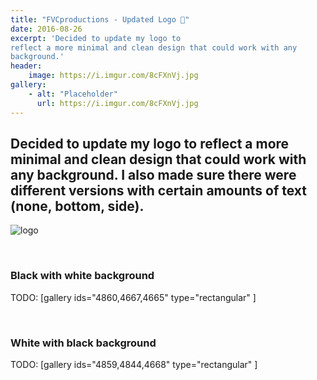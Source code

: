 ```yaml
---
title: "FVCproductions - Updated Logo 🍓"
date: 2016-08-26
excerpt: 'Decided to update my logo to
reflect a more minimal and clean design that could work with any
background.'
header:
    image: https://i.imgur.com/8cFXnVj.jpg
gallery:
    - alt: "Placeholder"
      url: https://i.imgur.com/8cFXnVj.jpg
---
```


Decided to update my logo to reflect a more minimal and clean design that could work with any background. I also made sure there were different versions with certain amounts of text (none, bottom, side).
-----------

![logo](https://fvcproductions.files.wordpress.com/2016/08/logo.png)

 
### Black with white background

TODO: [gallery ids="4860,4667,4665" type="rectangular" ]

 

### White with black background

TODO: [gallery ids="4859,4844,4668" type="rectangular" ]
